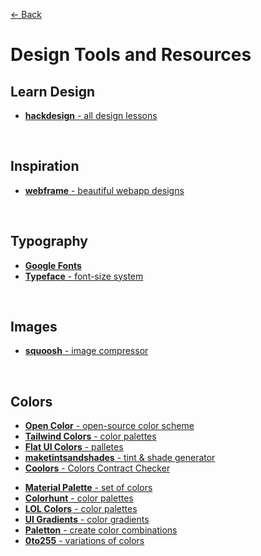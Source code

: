 [&larr; Back](./README.md)

# Design Tools and Resources

## Learn Design

- [**hackdesign** - all design lessons](https://hackdesign.org/lessons)

<br>

## Inspiration

- [**webframe** - beautiful webapp designs](https://webframe.xyz/)

<br>

## Typography

- [**Google Fonts**](https://fonts.google.com/)
- [**Typeface** - font-size system](https://typescale.com/)

<br>

## Images

- [**squoosh** - image compressor](https://squoosh.app/)

<br>

## Colors

- [**Open Color** - open-source color scheme](https://yeun.github.io/open-color/)
- [**Tailwind Colors** - color palettes](https://tailwindcss.com/docs/customizing-colors)
- [**Flat UI Colors** - palletes](https://flatuicolors.com/)
- [**maketintsandshades** - tint & shade generator](https://maketintsandshades.com/)
- [**Coolors** - Colors Contract Checker](https://coolors.co/contrast-checker)

<div></div>

- [**Material Palette** - set of colors](https://www.materialpalette.com/)
- [**Colorhunt** - color palettes](https://www.colorhunt.co/)
- [**LOL Colors** - color palettes](https://www.webdesignrankings.com/resources/lolcolors/)
- [**UI Gradients** - color gradients](https://uigradients.com/#Purpink)
- [**Paletton** - create color combinations](http://paletton.com/#uid=1000u0kllllaFw0g0qFqFg0w0aF)
- [**0to255** - variations of colors](https://0to255.com/)

<br>
